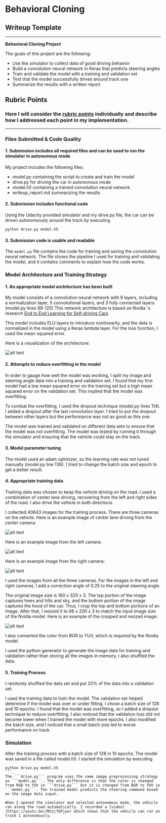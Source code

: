 # **Behavioral Cloning** 

## Writeup Template

---

**Behavioral Cloning Project**

The goals of this project are the following:

* Use the simulator to collect data of good driving behavior
* Build a convolution neural network in Keras that predicts steering angles
* Train and validate the model with a training and validation set
* Test that the model successfully drives around track one
* Summarize the results with a written report


[//]: # (Image References)

[image1]: ./pictures/cnn.png 
[image2]: ./pictures/center_image.png 
[image3]: ./pictures/left_image.png 
[image4]: ./pictures/right_image.png 
[image5]: ./pictures/resize.png

## Rubric Points
### Here I will consider the [rubric points](https://review.udacity.com/#!/rubrics/432/view) individually and describe how I addressed each point in my implementation.  

---
### Files Submitted & Code Quality

#### 1. Submission includes all required files and can be used to run the simulator in autonomous mode

My project includes the following files:

* model.py containing the script to create and train the model
* drive.py for driving the car in autonomous mode
* model.h5 containing a trained convolution neural network 
* writeup_report.md summarizing the results

#### 2. Submission includes functional code
Using the Udacity provided simulator and my drive.py file, the car can be driven autonomously around the track by executing 
```
python drive.py model.h5
```

#### 3. Submission code is usable and readable

The ```model.py``` file contains the code for training and saving the convolution neural network. The file shows the pipeline I used for training and validating the model, and it contains comments to explain how the code works.

### Model Architecture and Training Strategy

#### 1. An appropriate model architecture has been built

My model consists of a convolution neural network with 9 layers, including a normalization layer, 5 convolutional layers, and 3 fully connected layers. (model.py lines 99-125) This network architecture is based on Nvidia 's research [End to End Learning for Self-driving Cars](https://devblogs.nvidia.com/parallelforall/deep-learning-self-driving-cars/)

This model includes ELU layers to introduce nonlinearity, and the data is normalized in the model using a Keras lambda layer. For the loss function, I used the mean squared error. 

Here is a visualization of the architecture:

![alt text][image1]


#### 2. Attempts to reduce overfitting in the model

In order to gauge how well the model was working, I split my image and steering angle data into a training and validation set. I found that my first model had a low mean squared error on the training set but a high mean squared error on the validation set. This implied that the model was overfitting. 

To combat the overfitting, I used the dropout technique (model.py lines 114). I added a dropout after the last convolution layer. I tried to put the dropout between other layers but the performance was not as good as this one.

The model was trained and validated on different data sets to ensure that the model was not overfitting. The model was tested by running it through the simulator and ensuring that the vehicle could stay on the track.

#### 3. Model parameter tuning

The model used an adam optimizer, so the learning rate was not tuned manually (model.py line 136). I tried to change the batch size and epoch to get a better result. 

#### 4. Appropriate training data

Training data was chosen to keep the vehicle driving on the road. I used a combination of center lane driving, recovering from the left and right sides of the road. I also drive the vehicle in both directions.

I collected 40643 images for the training process. There are three cameras on the vehicle. Here is an example image of center lane driving from the center camera:

![alt text][image2]

Here is an example image from the left camera:

![alt text][image3]

Here is an example image from the right camera:

![alt text][image4]


I used the images from all the three cameras. For the images in the left and right cameras, I add a correction angle of 0.25 to the original steering angle. 

The original image size is 160 x 320 x 3. The top portion of the image captures trees and hills and sky, and the bottom portion of the image captures the hood of the car. Thus, I crop the top and bottom portions of an image. After that, I resized it to 66 x 200 x 3 to match the input image size of the Nvidia model. Here is an example of the cropped and resized image: 

![alt text][image5]

I also converted the color from BGR to YUV, which is required by the Nvidia model.

I used the python generator to generate the image data for training and validation rather than storing all the images in memory. I also shuffled the data.

#### 5. Training Process

I randomly shuffled the data set and put 20% of the data into a validation set. 

I used the training data to train the model. The validation set helped determine if the model was over or under fitting. I chose a batch size of 128 and 10 epochs. I found that the model was overfitting, so I added a dropout technique to reduce overfitting. I also noticed that the validation loss did not become lower when I trained the model with more epochs. I also modified the batch size, and I noticed that a small batch size led to worse performance on track. 


### Simulation

After the training process with a batch size of 128 in 10 epochs, The model was saved in a file called model.h5. I started the simulation by executing 
```
python drive.py model.h5
```.
The ```drive.py``` program uses the same image preprocessing strategy as ```model.py```. The only difference is that the color is changed from RGB to YUV in ```drive.py``` but it is changed from BGR to YUV in ```model.py```. The trained model predicts the steering command based on the image data input. 

When I opened the simulator and selected autonomous mode, the vehicle ran along the road automatically. I recorded a [video](https://youtu.be/JNt2j7QPjyw) which shows that the vehicle can run on track 1 autonomously.

